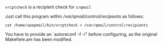 `vrcptcheck` is a recipient check for `s/qmail`

Just call this program within */var/qmail/control/recipients* as follows:

```
cat /home/vpopmail/bin/vrcptcheck > /var/qmail/control/recipients

```
You have to provide an `autoreconf -f -i" before configuring, as the original Makefiele.am has been modified.
